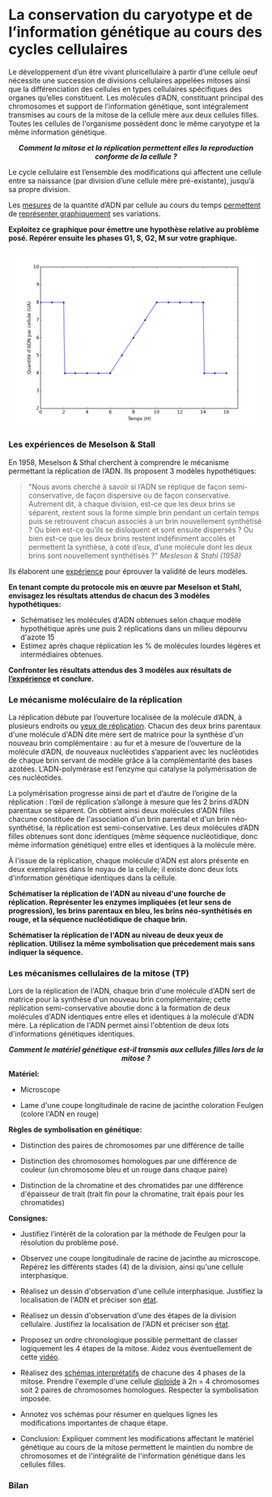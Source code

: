 # La conservation du caryotype et de l’information génétique au cours des cycles cellulaires

Le développement d’un être vivant pluricellulaire à partir d’une cellule oeuf nécessite une succession de divisions cellulaires appelées mitoses ainsi que la différenciation des cellules en types cellulaires spécifiques des organes qu’elles constituent. Les molécules d’ADN, constituant principal des chromosomes et support de l’information génétique, sont intégralement transmises au cours de la mitose de la cellule mère aux deux cellules filles. Toutes les cellules de l'organisme possèdent donc le même caryotype et la même information génétique.

***<p align="center" font-style="italic">Comment la mitose et la réplication permettent elles la reproduction conforme de la cellule ?</p>***

Le cycle cellulaire est l’ensemble des modifications qui affectent une cellule entre sa naissance (par division d’une cellule mère pré-existante), jusqu’à sa propre division.

Les [mesures](https://ipfs.io/ipfs/QmaEerNc9isnYPmmzHuac3NPSTC6g8eyzXv1Q2LuBgqy8N) de la quantité d’ADN par cellule au cours du temps [permettent](https://ipfs.io/ipfs/QmNMXbzUB4JZNbZwgWMpV2trNTUaCdgYKmH3ioLNWgZvgd/adncycle.py) de [représenter graphiquement](https://ipfs.io/ipfs/QmUohw7WwJsRHWSyG2Mpbvo6ZPTjcpdZqzLWWjpoukZL7B) ses variations. 

**Exploitez ce graphique pour émettre une hypothèse relative au problème posé. Repérer ensuite les phases G1, S, G2, M sur votre graphique.**

<p align="center">
  <img src="Doc/adncycle.png">
</p>


### Les expériences de Meselson & Stall

En 1958, Meselson & Sthal cherchent à comprendre le mécanisme permettant la réplication de l’ADN. Ils proposent 3 modèles hypothétiques:

> "Nous avons cherché à savoir si l’ADN se réplique de façon semi-conservative, de façon dispersive ou de façon conservative. Autrement dit, à chaque division, est-ce que les deux brins se séparent, restent sous la forme simple brin pendant un certain temps puis se retrouvent chacun associés à un brin nouvellement synthétisé ? Ou bien est-ce qu’ils se disloquent et sont ensuite dispersés ? Ou bien est-ce que les deux brins restent indéfiniment accolés et permettent la synthèse, à coté d’eux, d’une molécule dont les deux brins sont nouvellement synthétisés ?" *Mesleson & Stahl (1958)*

Ils élaborent une [expérience](http://svt.ac-dijon.fr/schemassvt/IMG/meselson_stahl.gif) pour éprouver la validité de leurs modèles.

 **En tenant compte du protocole mis en œuvre par Meselson et Stahl, envisagez les résultats attendus de chacun des 3 modèles hypothétiques:**
 
 - Schématisez les molécules d'ADN obtenues selon chaque modèle hypothétique après une puis 2 réplications dans un milieu dépourvu d'azote 15
 - Estimez après chaque réplication les % de molécules lourdes légères et intermédiaires obtenues.

**Confronter les résultats attendus des 3 modèles aux résultats de [l’expérience](http://svt.ac-dijon.fr/schemassvt/IMG/meselson_stahl.gif") et conclure.**

### Le mécanisme moléculaire de la réplication

La réplication débute par l’ouverture localisée de la molécule d’ADN, à plusieurs endroits ou [yeux de réplication](http://raymond.rodriguez1.free.fr/Documents/Cellule-genome/replication3.png). Chacun des deux brins parentaux d'une molécule d'ADN dite mère sert de matrice pour la synthèse d'un nouveau brin complémentaire : au fur et à mesure de l’ouverture de la molécule d’ADN, de nouveaux nucléotides s’apparient avec les nucléotides de chaque brin servant de modèle grâce à la complémentarité des bases azotées. L’ADN-polymérase est l’enzyme qui catalyse la polymérisation de ces nucléotides.

La polymérisation progresse ainsi de part et d’autre de l’origine de la réplication : l’œil de réplication s’allonge à mesure que les 2 brins d’ADN parentaux se séparent. On obtient ainsi deux molécules d'ADN filles chacune constituée de l'association d'un brin parental et d'un brin néo-synthétisé, la réplication est semi-conservative. Les deux molécules d’ADN filles obtenues sont donc identiques (même séquence nucléotidique, donc même information génétique) entre elles et identiques à la molécule mère. 

À l'issue de la réplication, chaque molécule d'ADN est alors présente en deux exemplaires dans le noyau de la cellule; il existe donc deux lots d'information génétique identiques dans la cellule.

**Schématiser la réplication de l'ADN au niveau d'une fourche de réplication. Représenter les enzymes impliquées (et leur sens de progression), les brins parentaux en bleu, les brins néo-synthétisés en rouge, et la séquence nucléotidique de chaque brin.**

**Schématiser la réplication de l'ADN au niveau de deux yeux de réplication. Utilisez la même symbolisation que précedement mais sans indiquer la séquence.**

### Les mécanismes cellulaires de la mitose (TP)

Lors de la réplication de l'ADN, chaque brin d'une molécule d'ADN sert de matrice pour la synthèse d'un nouveau brin complémentaire; cette réplication semi-conservative aboutie donc à la formation de deux molécules d'ADN identiques entre elles et identiques à la molécule d'ADN mère. La réplication de l'ADN permet ainsi l'obtention de deux lots d'informations génétiques identiques.

***<p align="center">Comment le matériel génétique est-il transmis aux cellules filles lors de la mitose ?</p>***

**Matériel:**

 - Microscope
 
 - Lame d'une coupe longitudinale de racine de jacinthe coloration Feulgen (colore l'ADN en rouge)

**Règles de symbolisation en génétique:**

- Distinction des paires de chromosomes par une différence de taille 

- Distinction des chromosomes homologues par une différence de couleur (un chromosome bleu et un rouge dans chaque paire) 

- Distinction de la chromatine et des chromatides par une différence d'épaisseur de trait (trait fin pour la chromatine, trait épais pour les chromatides)

**Consignes:**

- Justifiez l’intérêt de la coloration par la méthode de Feulgen pour la résolution du problème posé.

- Observez une coupe longitudinale de racine de jacinthe au microscope. Repérez les différents stades (4) de la division, ainsi qu'une cellule interphasique.

- Réalisez un dessin d'observation d'une cellule interphasique. Justifiez la localisation de l'ADN et préciser son [état](https://ipfs.io/ipfs/QmRVmEuyrRk5CNTwLyBi1mNdwGybAT8d4Tqe5VWevfHEgY).

- Réalisez un dessin d'observation d'une des étapes de la division cellulaire. Justifiez la localisation de l'ADN et préciser son [état](https://ipfs.io/ipfs/QmRVmEuyrRk5CNTwLyBi1mNdwGybAT8d4Tqe5VWevfHEgY).

- Proposez un ordre chronologique possible permettant de classer logiquement les 4 étapes de la mitose. Aidez vous éventuellement de cette [vidéo](https://youtu.be/Y_uv5tzyKvY).

- Réalisez des [schémas interprétatifs](https://ipfs.io/ipfs/Qmag1GKBhLAv6eANPau1rFHBzDn6dhsMNLXfjFeAvuDY5N) de chacune des 4 phases de la mitose. Prendre l'exemple d'une cellule [diploïde](https://ipfs.io/ipfs/QmYVftRkuvJHPdbE9pejb3NmXjakumin7BHterVgceWppj) à 2n = 4 chromosomes soit 2 paires de chromosomes homologues. Respecter la symbolisation imposée.

- Annotez vos schémas pour résumer en quelques lignes les modifications importantes de chaque étape.

- Conclusion: Expliquer comment les modifications affectant le matériel génétique au cours de la mitose permettent le maintien du nombre de chromosomes et de l'intégralité de l'information génétique dans les cellules filles.

### Bilan

